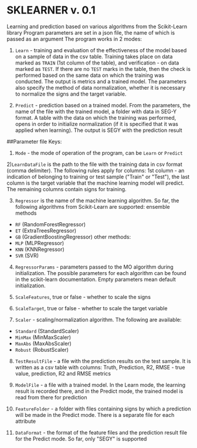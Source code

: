 # SKLEARNER v. 0.1
Learning and prediction based on various algorithms from the Scikit-Learn library
Program parameters are set in a json file, the name of which is passed as an argument
The program works in 2 modes:

1) ```Learn``` - training and evaluation of the effectiveness of the model based on a sample of data in the csv table.
Training takes place on data marked as ```TRAIN``` (1st column of the table), and verification -
on data marked as ```TEST```. If there are no ```TEST``` marks in the table, then the check is performed
based on the same data on which the training was conducted. The output is metrics and a trained model.
The parameters also specify the method of data normalization, whether it is necessary to normalize the signs
and the target variable.

2) ```Predict``` - prediction based on a trained model. From the parameters, the name of the file with the trained
model, a folder with data in SEG-Y format. A table with the data on which the training was performed,
opens in order to initialize normalization (if it is specified that it was applied when
learning). The output is SEGY with the prediction result

##Parameter file Keys:

1) ```Mode``` - the mode of operation of the program, can be ```Learn``` or ```Predict```

2)```LearnDataFile``` is the path to the file with the training data in csv format (comma delimiter).
The following rules apply for columns: 1st column - an indication of belonging to
training or test sample ("Train" or "Test"), the last column is the target variable
that the machine learning model will predict. The remaining columns contain signs for
training.

3) ```Regressor``` is the name of the machine learning algorithm. So far, the following algorithms from Scikit-Learn are supported:
ensemble methods
- ```RF``` (RandomForestRegressor)
- ```ET``` (ExtraTreesRegressor)
- ```GB``` (GradientBoostingRegressor)
other methods:
- ```MLP``` (MLPRegressor)
- ```KNN``` (KNNRegressor)
- ```SVR``` (SVR)

4) ```RegressorParams``` - parameters passed to the MO algorithm during initialization.
The possible parameters for each algorithm can be found in the scikit-learn documentation.
Empty parameters mean default initialization.

5) ```ScaleFeatures```, true or false - whether to scale the signs

6) ```ScaleTarget```, true or false - whether to scale the target variable

7) ```Scaler``` - scaling/normalization algorithm. The following are available:
- ```Standard``` (StandardScaler)
- ```MinMax``` (MinMaxScaler)
- ```MaxAbs``` (MaxAbsScaler)
- ```Robust``` (RobustScaler)

8) ```TestResultFile``` - a file with the prediction results on the test sample. It is written as a
csv table with columns: Truth, Prediction, R2, RMSE - true value, prediction, R2
and RMSE metrics

9) ```ModelFile``` - a file with a trained model. In the Learn mode, the learning result is recorded there, and in
the Predict mode, the trained model is read from there for prediction

10) ```FeatureFolder``` - a folder with files containing signs by which a prediction will be made
in the Predict mode. There is a separate file for each attribute

11) ```DataFormat``` - the format of the feature files and the prediction result file for the Predict mode. So far, only "SEGY" is supported
